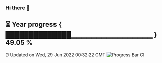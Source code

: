 ### Hi there 👋
⏳ Year progress { ██████████████▁▁▁▁▁▁▁▁▁▁▁▁▁▁▁▁ } 49.05 %
---
⏰ Updated on Wed, 29 Jun 2022 00:32:22 GMT
![Progress Bar CI](https://github.com/Moyi321/Moyi321/workflows/Progress%20Bar%20CI/badge.svg)
